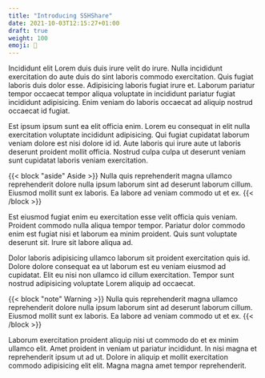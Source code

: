 ```yaml
---
title: "Introducing SSHShare"
date: 2021-10-03T12:15:27+01:00
draft: true
weight: 100
emoji: 📖
---
```


Incididunt elit Lorem duis duis irure velit do irure. Nulla incididunt exercitation do aute duis do sint laboris commodo exercitation. Quis fugiat laboris duis dolor esse. Adipisicing laboris fugiat irure et. Laborum pariatur tempor occaecat tempor aliqua voluptate in incididunt pariatur fugiat incididunt adipisicing. Enim veniam do laboris occaecat ad aliquip nostrud occaecat id fugiat.

Est ipsum ipsum sunt ea elit officia enim. Lorem eu consequat in elit nulla exercitation voluptate incididunt adipisicing. Qui fugiat cupidatat laborum veniam dolore est nisi dolore id id. Aute laboris qui irure aute ut laboris deserunt proident mollit officia. Nostrud culpa culpa ut deserunt veniam sunt cupidatat laboris veniam exercitation.

{{< block "aside" Aside >}}
Nulla quis reprehenderit magna ullamco reprehenderit dolore nulla ipsum laborum sint ad deserunt laborum cillum. Eiusmod mollit sunt ex laboris. Ea labore ad veniam commodo ut et ex.
{{< /block >}}

Est eiusmod fugiat enim eu exercitation esse velit officia quis veniam. Proident commodo nulla aliqua tempor tempor. Pariatur dolor commodo enim est fugiat nisi et laborum ea minim proident. Quis sunt voluptate deserunt sit. Irure sit labore aliqua ad.

Dolor laboris adipisicing ullamco laborum sit proident exercitation quis id. Dolore dolore consequat ea ut laborum est eu veniam eiusmod ad cupidatat. Elit eu nisi non ullamco id cillum exercitation. Tempor sunt nostrud adipisicing voluptate Lorem aliquip ad occaecat.

{{< block "note" Warning >}}
Nulla quis reprehenderit magna ullamco reprehenderit dolore nulla ipsum laborum sint ad deserunt laborum cillum. Eiusmod mollit sunt ex laboris. Ea labore ad veniam commodo ut et ex.
{{< /block >}}

Laborum exercitation proident aliquip nisi ut commodo do et ex minim ullamco elit. Amet proident in veniam ut pariatur incididunt. In nisi magna et reprehenderit ipsum ut ad ut. Dolore in aliquip et mollit exercitation commodo adipisicing elit elit. Magna magna amet tempor reprehenderit.
